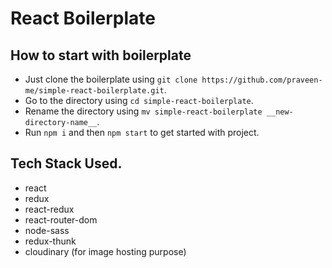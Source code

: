 # React Boilerplate

## How to start with boilerplate
* Just clone the boilerplate using `git clone https://github.com/praveen-me/simple-react-boilerplate.git`.
* Go to the directory using `cd simple-react-boilerplate`.
* Rename the directory using `mv simple-react-boilerplate __new-directory-name__`.
* Run `npm i` and then `npm start` to get started with project.

## Tech Stack Used.
* react
* redux
* react-redux
* react-router-dom
* node-sass
* redux-thunk
* cloudinary (for image hosting purpose)